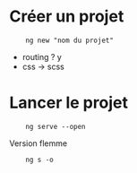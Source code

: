 # Créer un projet
```
    ng new "nom du projet"
```
* routing ? y
* css -> scss

# Lancer le projet
```
    ng serve --open
```
Version flemme
```
    ng s -o
```